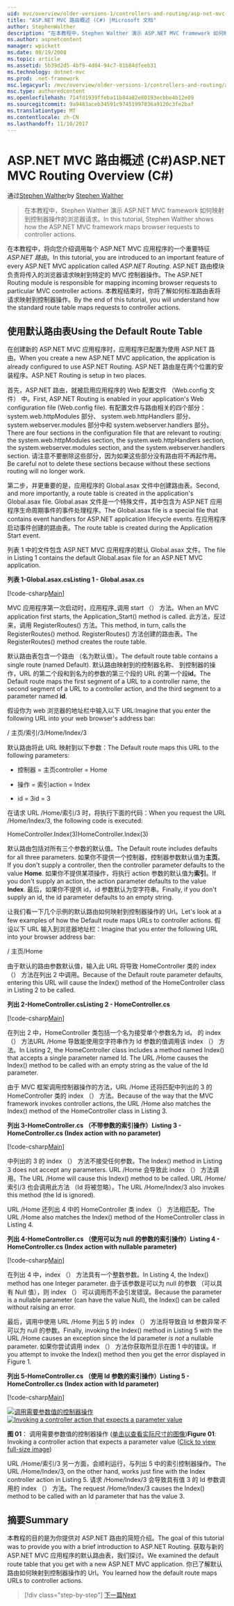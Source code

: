 ```yaml
---
uid: mvc/overview/older-versions-1/controllers-and-routing/asp-net-mvc-routing-overview-cs
title: "ASP.NET MVC 路由概述 (C#) |Microsoft 文档"
author: StephenWalther
description: "在本教程中，Stephen Walther 演示 ASP.NET MVC framework 如何映射到控制器操作的浏览器请求。"
ms.author: aspnetcontent
manager: wpickett
ms.date: 08/19/2008
ms.topic: article
ms.assetid: 5b39d2d5-4bf9-4d04-94c7-81b84dfeeb31
ms.technology: dotnet-mvc
ms.prod: .net-framework
msc.legacyurl: /mvc/overview/older-versions-1/controllers-and-routing/asp-net-mvc-routing-overview-cs
msc.type: authoredcontent
ms.openlocfilehash: 714fd1939ffeba11b84a82e80193ecbbe4b12e09
ms.sourcegitcommit: 9a9483aceb34591c97451997036a9120c3fe2baf
ms.translationtype: MT
ms.contentlocale: zh-CN
ms.lasthandoff: 11/10/2017
---
```

<a name="aspnet-mvc-routing-overview-c"></a><span data-ttu-id="9ab81-103">ASP.NET MVC 路由概述 (C#)</span><span class="sxs-lookup"><span data-stu-id="9ab81-103">ASP.NET MVC Routing Overview (C#)</span></span>
====================
<span data-ttu-id="9ab81-104">通过[Stephen Walther](https://github.com/StephenWalther)</span><span class="sxs-lookup"><span data-stu-id="9ab81-104">by [Stephen Walther](https://github.com/StephenWalther)</span></span>

> <span data-ttu-id="9ab81-105">在本教程中，Stephen Walther 演示 ASP.NET MVC framework 如何映射到控制器操作的浏览器请求。</span><span class="sxs-lookup"><span data-stu-id="9ab81-105">In this tutorial, Stephen Walther shows how the ASP.NET MVC framework maps browser requests to controller actions.</span></span>


<span data-ttu-id="9ab81-106">在本教程中，将向您介绍调用每个 ASP.NET MVC 应用程序的一个重要特征*ASP.NET 路由*。</span><span class="sxs-lookup"><span data-stu-id="9ab81-106">In this tutorial, you are introduced to an important feature of every ASP.NET MVC application called *ASP.NET Routing*.</span></span> <span data-ttu-id="9ab81-107">ASP.NET 路由模块负责将传入的浏览器请求映射到特定的 MVC 控制器操作。</span><span class="sxs-lookup"><span data-stu-id="9ab81-107">The ASP.NET Routing module is responsible for mapping incoming browser requests to particular MVC controller actions.</span></span> <span data-ttu-id="9ab81-108">本教程结束时，你将了解如何标准路由表将请求映射到控制器操作。</span><span class="sxs-lookup"><span data-stu-id="9ab81-108">By the end of this tutorial, you will understand how the standard route table maps requests to controller actions.</span></span>

## <a name="using-the-default-route-table"></a><span data-ttu-id="9ab81-109">使用默认路由表</span><span class="sxs-lookup"><span data-stu-id="9ab81-109">Using the Default Route Table</span></span>

<span data-ttu-id="9ab81-110">在创建新的 ASP.NET MVC 应用程序时，应用程序已配置为使用 ASP.NET 路由。</span><span class="sxs-lookup"><span data-stu-id="9ab81-110">When you create a new ASP.NET MVC application, the application is already configured to use ASP.NET Routing.</span></span> <span data-ttu-id="9ab81-111">ASP.NET 路由是在两个位置的安装程序。</span><span class="sxs-lookup"><span data-stu-id="9ab81-111">ASP.NET Routing is setup in two places.</span></span>

<span data-ttu-id="9ab81-112">首先，ASP.NET 路由，就被启用应用程序的 Web 配置文件 （Web.config 文件） 中。</span><span class="sxs-lookup"><span data-stu-id="9ab81-112">First, ASP.NET Routing is enabled in your application's Web configuration file (Web.config file).</span></span> <span data-ttu-id="9ab81-113">有配置文件与路由相关的四个部分： system.web.httpModules 部分、 system.web.httpHandlers 部分、 system.webserver.modules 部分中和 system.webserver.handlers 部分。</span><span class="sxs-lookup"><span data-stu-id="9ab81-113">There are four sections in the configuration file that are relevant to routing: the system.web.httpModules section, the system.web.httpHandlers section, the system.webserver.modules section, and the system.webserver.handlers section.</span></span> <span data-ttu-id="9ab81-114">请注意不要删除这些部分，因为如果这些部分没有路由将不再起作用。</span><span class="sxs-lookup"><span data-stu-id="9ab81-114">Be careful not to delete these sections because without these sections routing will no longer work.</span></span>

<span data-ttu-id="9ab81-115">第二步，并更重要的是，应用程序的 Global.asax 文件中创建路由表。</span><span class="sxs-lookup"><span data-stu-id="9ab81-115">Second, and more importantly, a route table is created in the application's Global.asax file.</span></span> <span data-ttu-id="9ab81-116">Global.asax 文件是一个特殊文件，其中包含为 ASP.NET 应用程序生命周期事件的事件处理程序。</span><span class="sxs-lookup"><span data-stu-id="9ab81-116">The Global.asax file is a special file that contains event handlers for ASP.NET application lifecycle events.</span></span> <span data-ttu-id="9ab81-117">在应用程序启动事件创建的路由表。</span><span class="sxs-lookup"><span data-stu-id="9ab81-117">The route table is created during the Application Start event.</span></span>

<span data-ttu-id="9ab81-118">列表 1 中的文件包含 ASP.NET MVC 应用程序的默认 Global.asax 文件。</span><span class="sxs-lookup"><span data-stu-id="9ab81-118">The file in Listing 1 contains the default Global.asax file for an ASP.NET MVC application.</span></span>

<span data-ttu-id="9ab81-119">**列表 1-Global.asax.cs**</span><span class="sxs-lookup"><span data-stu-id="9ab81-119">**Listing 1 - Global.asax.cs**</span></span>

[!code-csharp[Main](asp-net-mvc-routing-overview-cs/samples/sample1.cs)]

<span data-ttu-id="9ab81-120">MVC 应用程序第一次启动时，应用程序\_调用 start （） 方法。</span><span class="sxs-lookup"><span data-stu-id="9ab81-120">When an MVC application first starts, the Application\_Start() method is called.</span></span> <span data-ttu-id="9ab81-121">此方法，反过来，调用 RegisterRoutes() 方法。</span><span class="sxs-lookup"><span data-stu-id="9ab81-121">This method, in turn, calls the RegisterRoutes() method.</span></span> <span data-ttu-id="9ab81-122">RegisterRoutes() 方法创建的路由表。</span><span class="sxs-lookup"><span data-stu-id="9ab81-122">The RegisterRoutes() method creates the route table.</span></span>

<span data-ttu-id="9ab81-123">默认路由表包含一个路由 （名为默认值）。</span><span class="sxs-lookup"><span data-stu-id="9ab81-123">The default route table contains a single route (named Default).</span></span> <span data-ttu-id="9ab81-124">默认路由映射到的控制器名称、 到控制器的操作，URL 的第二个段和到名为的参数的第三个段的 URL 的第一个段**id**。</span><span class="sxs-lookup"><span data-stu-id="9ab81-124">The Default route maps the first segment of a URL to a controller name, the second segment of a URL to a controller action, and the third segment to a parameter named **id**.</span></span>

<span data-ttu-id="9ab81-125">假设你为 web 浏览器的地址栏中输入以下 URL:</span><span class="sxs-lookup"><span data-stu-id="9ab81-125">Imagine that you enter the following URL into your web browser's address bar:</span></span>

<span data-ttu-id="9ab81-126">/ 主页/索引/3</span><span class="sxs-lookup"><span data-stu-id="9ab81-126">/Home/Index/3</span></span>

<span data-ttu-id="9ab81-127">默认路由将此 URL 映射到以下参数：</span><span class="sxs-lookup"><span data-stu-id="9ab81-127">The Default route maps this URL to the following parameters:</span></span>

- <span data-ttu-id="9ab81-128">控制器 = 主页</span><span class="sxs-lookup"><span data-stu-id="9ab81-128">controller = Home</span></span>

- <span data-ttu-id="9ab81-129">操作 = 索引</span><span class="sxs-lookup"><span data-stu-id="9ab81-129">action = Index</span></span>

- <span data-ttu-id="9ab81-130">id = 3</span><span class="sxs-lookup"><span data-stu-id="9ab81-130">id = 3</span></span>

<span data-ttu-id="9ab81-131">在请求 URL /Home/索引/3 时，将执行下面的代码：</span><span class="sxs-lookup"><span data-stu-id="9ab81-131">When you request the URL /Home/Index/3, the following code is executed:</span></span>

<span data-ttu-id="9ab81-132">HomeController.Index(3)</span><span class="sxs-lookup"><span data-stu-id="9ab81-132">HomeController.Index(3)</span></span>

<span data-ttu-id="9ab81-133">默认路由包括对所有三个参数的默认值。</span><span class="sxs-lookup"><span data-stu-id="9ab81-133">The Default route includes defaults for all three parameters.</span></span> <span data-ttu-id="9ab81-134">如果你不提供一个控制器，控制器参数默认值为**主页**。</span><span class="sxs-lookup"><span data-stu-id="9ab81-134">If you don't supply a controller, then the controller parameter defaults to the value **Home**.</span></span> <span data-ttu-id="9ab81-135">如果你不提供某项操作，将执行 action 参数的默认值为**索引**。</span><span class="sxs-lookup"><span data-stu-id="9ab81-135">If you don't supply an action, the action parameter defaults to the value **Index**.</span></span> <span data-ttu-id="9ab81-136">最后，如果你不提供 id，id 参数默认为空字符串。</span><span class="sxs-lookup"><span data-stu-id="9ab81-136">Finally, if you don't supply an id, the id parameter defaults to an empty string.</span></span>

<span data-ttu-id="9ab81-137">让我们看一下几个示例的默认路由如何映射到控制器操作的 Url。</span><span class="sxs-lookup"><span data-stu-id="9ab81-137">Let's look at a few examples of how the Default route maps URLs to controller actions.</span></span> <span data-ttu-id="9ab81-138">假设以下 URL 输入到浏览器地址栏：</span><span class="sxs-lookup"><span data-stu-id="9ab81-138">Imagine that you enter the following URL into your browser address bar:</span></span>

<span data-ttu-id="9ab81-139">/ 主页</span><span class="sxs-lookup"><span data-stu-id="9ab81-139">/Home</span></span>

<span data-ttu-id="9ab81-140">由于默认的路由参数默认值，输入此 URL 将导致 HomeController 类的 index （） 方法在列出 2 中调用。</span><span class="sxs-lookup"><span data-stu-id="9ab81-140">Because of the Default route parameter defaults, entering this URL will cause the Index() method of the HomeController class in Listing 2 to be called.</span></span>

<span data-ttu-id="9ab81-141">**列出 2-HomeController.cs**</span><span class="sxs-lookup"><span data-stu-id="9ab81-141">**Listing 2 - HomeController.cs**</span></span>

[!code-csharp[Main](asp-net-mvc-routing-overview-cs/samples/sample2.cs)]

<span data-ttu-id="9ab81-142">在列出 2 中，HomeController 类包括一个名为接受单个参数名为 id。 的 index （） 方法URL /Home 导致能使用空字符串作为 Id 参数的值调用该 index （） 方法。</span><span class="sxs-lookup"><span data-stu-id="9ab81-142">In Listing 2, the HomeController class includes a method named Index() that accepts a single parameter named Id. The URL /Home causes the Index() method to be called with an empty string as the value of the Id parameter.</span></span>

<span data-ttu-id="9ab81-143">由于 MVC 框架调用控制器操作的方法，URL /Home 还将匹配中列出的 3 的 HomeController 类的 index （） 方法。</span><span class="sxs-lookup"><span data-stu-id="9ab81-143">Because of the way that the MVC framework invokes controller actions, the URL /Home also matches the Index() method of the HomeController class in Listing 3.</span></span>

<span data-ttu-id="9ab81-144">**列出 3-HomeController.cs （不带参数的索引操作）**</span><span class="sxs-lookup"><span data-stu-id="9ab81-144">**Listing 3 - HomeController.cs (Index action with no parameter)**</span></span>

[!code-csharp[Main](asp-net-mvc-routing-overview-cs/samples/sample3.cs)]

<span data-ttu-id="9ab81-145">中列出的 3 的 index （） 方法不接受任何参数。</span><span class="sxs-lookup"><span data-stu-id="9ab81-145">The Index() method in Listing 3 does not accept any parameters.</span></span> <span data-ttu-id="9ab81-146">URL /Home 会导致此 index （） 方法调用。</span><span class="sxs-lookup"><span data-stu-id="9ab81-146">The URL /Home will cause this Index() method to be called.</span></span> <span data-ttu-id="9ab81-147">URL /Home/索引/3 也会调用此方法 （Id 将被忽略）。</span><span class="sxs-lookup"><span data-stu-id="9ab81-147">The URL /Home/Index/3 also invokes this method (the Id is ignored).</span></span>

<span data-ttu-id="9ab81-148">URL /Home 还列出 4 中的 HomeController 类 index （） 方法相匹配。</span><span class="sxs-lookup"><span data-stu-id="9ab81-148">The URL /Home also matches the Index() method of the HomeController class in Listing 4.</span></span>

<span data-ttu-id="9ab81-149">**列出 4-HomeController.cs （使用可以为 null 的参数的索引操作）**</span><span class="sxs-lookup"><span data-stu-id="9ab81-149">**Listing 4 - HomeController.cs (Index action with nullable parameter)**</span></span>

[!code-csharp[Main](asp-net-mvc-routing-overview-cs/samples/sample4.cs)]

<span data-ttu-id="9ab81-150">在列出 4 中，index （） 方法具有一个整数参数。</span><span class="sxs-lookup"><span data-stu-id="9ab81-150">In Listing 4, the Index() method has one Integer parameter.</span></span> <span data-ttu-id="9ab81-151">由于该参数是可以为 null 的参数 （可以具有 Null 值），则 index （） 可以调用而不会引发错误。</span><span class="sxs-lookup"><span data-stu-id="9ab81-151">Because the parameter is a nullable parameter (can have the value Null), the Index() can be called without raising an error.</span></span>

<span data-ttu-id="9ab81-152">最后，调用中使用 URL /Home 列出 5 的 index （） 方法将导致自 Id 参数异常*不*可以为 null 的参数。</span><span class="sxs-lookup"><span data-stu-id="9ab81-152">Finally, invoking the Index() method in Listing 5 with the URL /Home causes an exception since the Id parameter *is not* a nullable parameter.</span></span> <span data-ttu-id="9ab81-153">如果你尝试调用 index （） 方法你获取所显示在图 1 中的错误。</span><span class="sxs-lookup"><span data-stu-id="9ab81-153">If you attempt to invoke the Index() method then you get the error displayed in Figure 1.</span></span>

<span data-ttu-id="9ab81-154">**列出 5-HomeController.cs （使用 Id 参数的索引操作）**</span><span class="sxs-lookup"><span data-stu-id="9ab81-154">**Listing 5 - HomeController.cs (Index action with Id parameter)**</span></span>

[!code-csharp[Main](asp-net-mvc-routing-overview-cs/samples/sample5.cs)]


<span data-ttu-id="9ab81-155">[![调用需要参数值的控制器操作](asp-net-mvc-routing-overview-cs/_static/image1.jpg)](asp-net-mvc-routing-overview-cs/_static/image1.png)</span><span class="sxs-lookup"><span data-stu-id="9ab81-155">[![Invoking a controller action that expects a parameter value](asp-net-mvc-routing-overview-cs/_static/image1.jpg)](asp-net-mvc-routing-overview-cs/_static/image1.png)</span></span>

<span data-ttu-id="9ab81-156">**图 01**： 调用需要参数值的控制器操作 ([单击以查看实际尺寸的图像](asp-net-mvc-routing-overview-cs/_static/image2.png))</span><span class="sxs-lookup"><span data-stu-id="9ab81-156">**Figure 01**: Invoking a controller action that expects a parameter value ([Click to view full-size image](asp-net-mvc-routing-overview-cs/_static/image2.png))</span></span>


<span data-ttu-id="9ab81-157">URL /Home/索引/3 另一方面，会顺利运行，与列出 5 中的索引控制器操作。</span><span class="sxs-lookup"><span data-stu-id="9ab81-157">The URL /Home/Index/3, on the other hand, works just fine with the Index controller action in Listing 5.</span></span> <span data-ttu-id="9ab81-158">请求 /Home/Index/3 会导致具有值 3 的 Id 参数调用的 index （） 方法。</span><span class="sxs-lookup"><span data-stu-id="9ab81-158">The request /Home/Index/3 causes the Index() method to be called with an Id parameter that has the value 3.</span></span>

## <a name="summary"></a><span data-ttu-id="9ab81-159">摘要</span><span class="sxs-lookup"><span data-stu-id="9ab81-159">Summary</span></span>

<span data-ttu-id="9ab81-160">本教程的目的是为你提供对 ASP.NET 路由的简短介绍。</span><span class="sxs-lookup"><span data-stu-id="9ab81-160">The goal of this tutorial was to provide you with a brief introduction to ASP.NET Routing.</span></span> <span data-ttu-id="9ab81-161">获取与新的 ASP.NET MVC 应用程序的默认路由表，我们探讨。</span><span class="sxs-lookup"><span data-stu-id="9ab81-161">We examined the default route table that you get with a new ASP.NET MVC application.</span></span> <span data-ttu-id="9ab81-162">你已了解默认路由如何映射到控制器操作的 Url。</span><span class="sxs-lookup"><span data-stu-id="9ab81-162">You learned how the default route maps URLs to controller actions.</span></span>

>[!div class="step-by-step"]
[<span data-ttu-id="9ab81-163">下一篇</span><span class="sxs-lookup"><span data-stu-id="9ab81-163">Next</span></span>](understanding-action-filters-cs.md)
